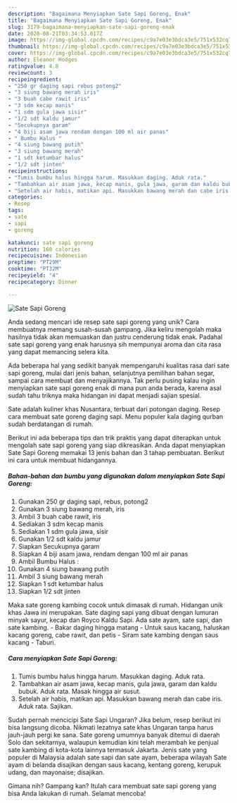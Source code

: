 ```yaml
---
description: "Bagaimana Menyiapkan Sate Sapi Goreng, Enak"
title: "Bagaimana Menyiapkan Sate Sapi Goreng, Enak"
slug: 3179-bagaimana-menyiapkan-sate-sapi-goreng-enak
date: 2020-08-21T03:34:53.017Z
image: https://img-global.cpcdn.com/recipes/c9a7e03e3bdca3e5/751x532cq70/sate-sapi-goreng-foto-resep-utama.jpg
thumbnail: https://img-global.cpcdn.com/recipes/c9a7e03e3bdca3e5/751x532cq70/sate-sapi-goreng-foto-resep-utama.jpg
cover: https://img-global.cpcdn.com/recipes/c9a7e03e3bdca3e5/751x532cq70/sate-sapi-goreng-foto-resep-utama.jpg
author: Eleanor Hodges
ratingvalue: 4.8
reviewcount: 3
recipeingredient:
- "250 gr daging sapi rebus potong2"
- "3 siung bawang merah iris"
- "3 buah cabe rawit iris"
- "3 sdm kecap manis"
- "1 sdm gula jawa sisir"
- "1/2 sdt kaldu jamur"
- "Secukupnya garam"
- "4 biji asam jawa rendam dengan 100 ml air panas"
- " Bumbu Halus "
- "4 siung bawang putih"
- "3 siung bawang merah"
- "1 sdt ketumbar halus"
- "1/2 sdt jinten"
recipeinstructions:
- "Tumis bumbu halus hingga harum. Masukkan daging. Aduk rata."
- "Tambahkan air asam jawa, kecap manis, gula jawa, garam dan kaldu bubuk. Aduk rata. Masak hingga air susut."
- "Setelah air habis, matikan api. Masukkan bawang merah dan cabe iris. Aduk rata. Sajikan."
categories:
- Resep
tags:
- sate
- sapi
- goreng

katakunci: sate sapi goreng 
nutrition: 160 calories
recipecuisine: Indonesian
preptime: "PT29M"
cooktime: "PT32M"
recipeyield: "4"
recipecategory: Dinner

---
```



![Sate Sapi Goreng](https://img-global.cpcdn.com/recipes/c9a7e03e3bdca3e5/751x532cq70/sate-sapi-goreng-foto-resep-utama.jpg)

Anda sedang mencari ide resep sate sapi goreng yang unik? Cara membuatnya memang susah-susah gampang. Jika keliru mengolah maka hasilnya tidak akan memuaskan dan justru cenderung tidak enak. Padahal sate sapi goreng yang enak harusnya sih mempunyai aroma dan cita rasa yang dapat memancing selera kita.

Ada beberapa hal yang sedikit banyak mempengaruhi kualitas rasa dari sate sapi goreng, mulai dari jenis bahan, selanjutnya pemilihan bahan segar, sampai cara membuat dan menyajikannya. Tak perlu pusing kalau ingin menyiapkan sate sapi goreng enak di mana pun anda berada, karena asal sudah tahu triknya maka hidangan ini dapat menjadi sajian spesial.

Sate adalah kuliner khas Nusantara, terbuat dari potongan daging. Resep cara membuat sate goreng daging sapi. Menu populer kala daging qurban sudah berdatangan di rumah.


Berikut ini ada beberapa tips dan trik praktis yang dapat diterapkan untuk mengolah sate sapi goreng yang siap dikreasikan. Anda dapat menyiapkan Sate Sapi Goreng memakai 13 jenis bahan dan 3 tahap pembuatan. Berikut ini cara untuk membuat hidangannya.

<!--inarticleads1-->

##### Bahan-bahan dan bumbu yang digunakan dalam menyiapkan Sate Sapi Goreng:

1. Gunakan 250 gr daging sapi, rebus, potong2
1. Gunakan 3 siung bawang merah, iris
1. Ambil 3 buah cabe rawit, iris
1. Sediakan 3 sdm kecap manis
1. Sediakan 1 sdm gula jawa, sisir
1. Gunakan 1/2 sdt kaldu jamur
1. Siapkan Secukupnya garam
1. Siapkan 4 biji asam jawa, rendam dengan 100 ml air panas
1. Ambil  Bumbu Halus :
1. Gunakan 4 siung bawang putih
1. Ambil 3 siung bawang merah
1. Siapkan 1 sdt ketumbar halus
1. Siapkan 1/2 sdt jinten


Maka sate goreng kambing cocok untuk dimasak di rumah. Hidangan unik khas Jawa ini merupakan. Sate daging sapi yang dibuat dengan lumuran minyak sayur, kecap dan Royco Kaldu Sapi. Ada sate ayam, sate sapi, dan sate kambing. - Bakar daging hingga matang - Untuk saus kacang, haluskan kacang goreng, cabe rawit, dan petis - Siram sate kambing dengan saus kacang - Taburi. 

<!--inarticleads2-->

##### Cara menyiapkan Sate Sapi Goreng:

1. Tumis bumbu halus hingga harum. Masukkan daging. Aduk rata.
1. Tambahkan air asam jawa, kecap manis, gula jawa, garam dan kaldu bubuk. Aduk rata. Masak hingga air susut.
1. Setelah air habis, matikan api. Masukkan bawang merah dan cabe iris. Aduk rata. Sajikan.


Sudah pernah mencicipi Sate Sapi Ungaran? Jika belum, resep berikut ini bisa langsung dicoba. Nikmati lezatnya sate khas Ungaran tanpa harus jauh-jauh pergi ke sana. Sate goreng umumnya banyak ditemui di daerah Solo dan sekitarnya, walaupun kemudian kini telah merambah ke penjual sate kambing di kota-kota lainnya termasuk Jakarta. Jenis sate yang populer di Malaysia adalah sate sapi dan sate ayam, beberapa wilayah Sate ayam di belanda disajikan dengan saus kacang, kentang goreng, kerupuk udang, dan mayonaise; disajikan. 

Gimana nih? Gampang kan? Itulah cara membuat sate sapi goreng yang bisa Anda lakukan di rumah. Selamat mencoba!
